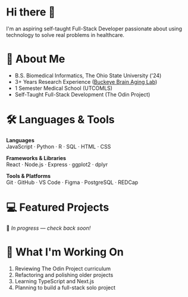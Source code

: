 # Hi there 👋

I'm an aspiring self-taught Full-Stack Developer passionate about using technology to solve real problems in healthcare.

# 🌱 About Me
- B.S. Biomedical Informatics, The Ohio State University ('24)
- 3+ Years Research Experience ([Buckeye Brain Aging Lab](https://u.osu.edu/bbal/))
- 1 Semester Medical School (UTCOMLS)
- Self-Taught Full-Stack Development (The Odin Project)

# 🛠 Languages & Tools

**Languages**  
JavaScript · Python · R · SQL · HTML · CSS

**Frameworks & Libraries**  
React · Node.js · Express · ggplot2 · dplyr

**Tools & Platforms**  
Git · GitHub · VS Code · Figma · PostgreSQL · REDCap

# 💻 Featured Projects  
🚧 *In progress — check back soon!*

# 🔭 What I'm Working On
1. Reviewing The Odin Project curriculum  
2. Refactoring and polishing older projects  
3. Learning TypeScript and Next.js  
4. Planning to build a full-stack solo project
